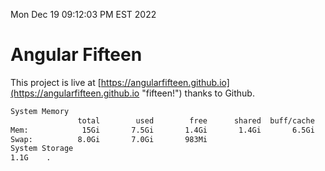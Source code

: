 Mon Dec 19 09:12:03 PM EST 2022

# Angular Fifteen


This project is live at [https://angularfifteen.github.io](https://angularfifteen.github.io "fifteen!") thanks to Github.

```bash
System Memory
               total        used        free      shared  buff/cache   available
Mem:            15Gi       7.5Gi       1.4Gi       1.4Gi       6.5Gi       6.1Gi
Swap:          8.0Gi       7.0Gi       983Mi
System Storage
1.1G	.
```
```bash
